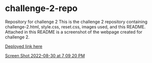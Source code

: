 # challenge-2-repo
Repository for challenge 2
This is the challenge 2 repository containing challenge-2.html, style.css, reset.css, images used, and this README. Attached in this README is a screenshot of the webpage created for challenge 2.

[Deployed link here](https://rob-thompson-git.github.io/first_portfolio/)

[Screen Shot 2022-08-30 at 7 09 20 PM](https://user-images.githubusercontent.com/111537449/187577444-1f9d3ee2-8e01-451f-b777-9c1a39829034.png)

